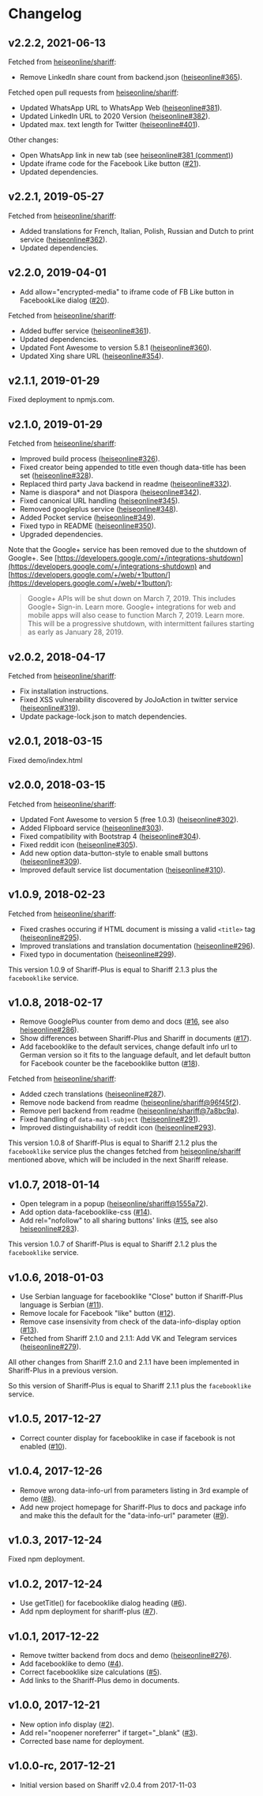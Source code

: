 # Changelog

## v2.2.2, 2021-06-13

Fetched from [heiseonline/shariff](https://github.com/heiseonline/shariff):

- Remove LinkedIn share count from backend.json ([heiseonline#365](https://github.com/heiseonline/shariff/pull/365)).

Fetched open pull requests from [heiseonline/shariff](https://github.com/heiseonline/shariff):

- Updated WhatsApp URL to WhatsApp Web ([heiseonline#381](https://github.com/heiseonline/shariff/pull/381)).
- Updated LinkedIn URL to 2020 Version ([heiseonline#382](https://github.com/heiseonline/shariff/pull/382)).
- Updated max. text length for Twitter ([heiseonline#401](https://github.com/heiseonline/shariff/pull/401)).

Other changes:

- Open WhatsApp link in new tab (see [heiseonline#381 (comment)](https://github.com/heiseonline/shariff/pull/381#issuecomment-761708915))
- Update iframe code for the Facebook Like button ([#21](https://github.com/richard67/shariff-plus/pull/21)).
- Updated dependencies.

## v2.2.1, 2019-05-27

Fetched from [heiseonline/shariff](https://github.com/heiseonline/shariff):

- Added translations for French, Italian, Polish, Russian and Dutch to print service ([heiseonline#362](https://github.com/heiseonline/shariff/pull/362)).
- Updated dependencies.

## v2.2.0, 2019-04-01

- Add allow="encrypted-media" to iframe code of FB Like button in FacebookLike dialog ([#20](https://github.com/richard67/shariff-plus/pull/20)).

Fetched from [heiseonline/shariff](https://github.com/heiseonline/shariff):

- Added buffer service ([heiseonline#361](https://github.com/heiseonline/shariff/pull/361)).
- Updated dependencies.
- Updated Font Awesome to version 5.8.1 ([heiseonline#360](https://github.com/heiseonline/shariff/pull/360)).
- Updated Xing share URL ([heiseonline#354](https://github.com/heiseonline/shariff/pull/354)).

## v2.1.1, 2019-01-29

Fixed deployment to npmjs.com.

## v2.1.0, 2019-01-29

Fetched from [heiseonline/shariff](https://github.com/heiseonline/shariff):

- Improved build process ([heiseonline#326](https://github.com/heiseonline/shariff/pull/326)).
- Fixed creator being appended to title even though data-title has been set ([heiseonline#328](https://github.com/heiseonline/shariff/pull/328)).
- Replaced third party Java backend in readme ([heiseonline#332](https://github.com/heiseonline/shariff/pull/332)).
- Name is diaspora* and not Diaspora ([heiseonline#342](https://github.com/heiseonline/shariff/pull/342)).
- Fixed canonical URL handling ([heiseonline#345](https://github.com/heiseonline/shariff/pull/345)).
- Removed googleplus service ([heiseonline#348](https://github.com/heiseonline/shariff/pull/348)).
- Added Pocket service ([heiseonline#349](https://github.com/heiseonline/shariff/pull/349)).
- Fixed typo in README ([heiseonline#350](https://github.com/heiseonline/shariff/pull/350)).
- Upgraded dependencies.

Note that the Google+ service has been removed due to the shutdown of Google+.
See [https://developers.google.com/+/integrations-shutdown](https://developers.google.com/+/integrations-shutdown)
and [https://developers.google.com/+/web/+1button/](https://developers.google.com/+/web/+1button/):
> Google+ APIs will be shut down on March 7, 2019. This includes Google+ Sign-in. Learn more.
> Google+ integrations for web and mobile apps will also cease to function March 7, 2019. Learn more.
> This will be a progressive shutdown, with intermittent failures starting as early as January 28, 2019.

## v2.0.2, 2018-04-17

Fetched from [heiseonline/shariff](https://github.com/heiseonline/shariff):

- Fix installation instructions.
- Fixed XSS vulnerability discovered by JoJoAction in twitter service ([heiseonline#319](https://github.com/heiseonline/shariff/pull/319)).
- Update package-lock.json to match dependencies.

## v2.0.1, 2018-03-15

Fixed demo/index.html

## v2.0.0, 2018-03-15

Fetched from [heiseonline/shariff](https://github.com/heiseonline/shariff):

- Updated Font Awesome to version 5 (free 1.0.3) ([heiseonline#302](https://github.com/heiseonline/shariff/pull/302)).
- Added Flipboard service ([heiseonline#303](https://github.com/heiseonline/shariff/pull/303)).
- Fixed compatibility with Bootstrap 4 ([heiseonline#304](https://github.com/heiseonline/shariff/pull/304)).
- Fixed reddit icon ([heiseonline#305](https://github.com/heiseonline/shariff/pull/305)).
- Add new option data-button-style to enable small buttons ([heiseonline#309](https://github.com/heiseonline/shariff/pull/309)).
- Improved default service list documentation ([heiseonline#310](https://github.com/heiseonline/shariff/pull/310)).

## v1.0.9, 2018-02-23

Fetched from [heiseonline/shariff](https://github.com/heiseonline/shariff):

- Fixed crashes occuring if HTML document is missing a valid `<title>` tag ([heiseonline#295](https://github.com/heiseonline/shariff/pull/295)).
- Improved translations and translation documentation ([heiseonline#296](https://github.com/heiseonline/shariff/pull/296)).
- Fixed typo in documentation ([heiseonline#299](https://github.com/heiseonline/shariff/pull/299)).

This version 1.0.9 of Shariff-Plus is equal to Shariff 2.1.3 plus the `facebooklike` service.

## v1.0.8, 2018-02-17

- Remove GooglePlus counter from demo and docs ([#16](https://github.com/richard67/shariff-plus/pull/16), see also [heiseonline#286](https://github.com/heiseonline/shariff/pull/286)).
- Show differences between Shariff-Plus and Shariff in documents ([#17](https://github.com/richard67/shariff-plus/pull/17)).
- Add facebooklike to the default services, change default info url to German version so it fits to the language default, and let default button for Facebook counter be the facebooklike button ([#18](https://github.com/richard67/shariff-plus/pull/18)).

Fetched from [heiseonline/shariff](https://github.com/heiseonline/shariff):

- Added czech translations ([heiseonline#287](https://github.com/heiseonline/shariff/pull/287)).
- Remove node backend from readme ([heiseonline/shariff@96f45f2](https://github.com/heiseonline/shariff/commit/96f45f2df2dddec3fac3a9e9a240c60efe698df2)).
- Remove perl backend from readme ([heiseonline/shariff@7a8bc9a](https://github.com/heiseonline/shariff/commit/7a8bc9a7205f3f915d9356888b63a65c4a5eace2)).
- Fixed handling of `data-mail-subject` ([heiseonline#291](https://github.com/heiseonline/shariff/pull/291)).
- Improved distinguishability of reddit icon ([heiseonline#293](https://github.com/heiseonline/shariff/pull/293)).

This version 1.0.8 of Shariff-Plus is equal to Shariff 2.1.2 plus the `facebooklike` service plus the changes fetched from [heiseonline/shariff](https://github.com/heiseonline/shariff) mentioned above, which will be included in the next Shariff release.

## v1.0.7, 2018-01-14

- Open telegram in a popup ([heiseonline/shariff@1555a72](https://github.com/heiseonline/shariff/commit/1555a72ced1a0362f203f0c2eb3fe8f071b76c14)).
- Add option data-facebooklike-css ([#14](https://github.com/richard67/shariff-plus/pull/14)).
- Add rel="nofollow" to all sharing buttons' links ([#15](https://github.com/richard67/shariff-plus/pull/15), see also [heiseonline#283](https://github.com/heiseonline/shariff/pull/283)).

This version 1.0.7 of Shariff-Plus is equal to Shariff 2.1.2 plus the `facebooklike` service.

## v1.0.6, 2018-01-03

- Use Serbian language for facebooklike "Close" button if Shariff-Plus language is Serbian ([#11](https://github.com/richard67/shariff-plus/pull/11)).
- Remove locale for Facebook "like" button ([#12](https://github.com/richard67/shariff-plus/pull/12)).
- Remove case insensivity from check of the data-info-display option ([#13](https://github.com/richard67/shariff-plus/pull/13)).
- Fetched from Shariff 2.1.0 and 2.1.1: Add VK and Telegram services ([heiseonline#279](https://github.com/heiseonline/shariff/pull/279)).

All other changes from Shariff 2.1.0 and 2.1.1 have been implemented in Shariff-Plus in a previous version.

So this version of Shariff-Plus is equal to Shariff 2.1.1 plus the `facebooklike` service.

## v1.0.5, 2017-12-27

- Correct counter display for facebooklike in case if facebook is not enabled ([#10](https://github.com/richard67/shariff-plus/pull/10)).

## v1.0.4, 2017-12-26

- Remove wrong data-info-url from parameters listing in 3rd example of demo ([#8](https://github.com/richard67/shariff-plus/pull/8)).
- Add new project homepage for Shariff-Plus to docs and package info and make this the default for the "data-info-url" parameter ([#9](https://github.com/richard67/shariff-plus/pull/9)).

## v1.0.3, 2017-12-24

Fixed npm deployment.

## v1.0.2, 2017-12-24

- Use getTitle() for facebooklike dialog heading ([#6](https://github.com/richard67/shariff-plus/pull/6)).
- Add npm deployment for shariff-plus ([#7](https://github.com/richard67/shariff-plus/pull/7)).

## v1.0.1, 2017-12-22

- Remove twitter backend from docs and demo ([heiseonline#276](https://github.com/heiseonline/shariff/pull/276)).
- Add facebooklike to demo ([#4](https://github.com/richard67/shariff-plus/pull/4)).
- Correct facebooklike size calculations ([#5](https://github.com/richard67/shariff-plus/pull/5)).
- Add links to the Shariff-Plus demo in documents.

## v1.0.0, 2017-12-21

- New option info display ([#2](https://github.com/richard67/shariff-plus/pull/2)).
- Add rel="noopener noreferrer" if target="_blank" ([#3](https://github.com/richard67/shariff-plus/pull/3)).
- Corrected base name for deployment.

## v1.0.0-rc, 2017-12-21

- Initial version based on Shariff v2.0.4 from 2017-11-03

